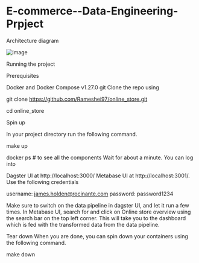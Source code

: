 # E-commerce--Data-Engineering-Prpject

Architecture diagram

![image](https://user-images.githubusercontent.com/110036451/184507065-6bc62cce-385c-4f2a-a231-d864005e1f94.png)

Running the project

Prerequisites

Docker and Docker Compose v1.27.0
git
Clone the repo using

git clone https://github.com/Rameshei97/online_store.git

cd online_store

Spin up

In your project directory run the following command.

make up

docker ps # to see all the components
Wait for about a minute. You can log into

Dagster UI at http://localhost:3000/
Metabase UI at http://localhost:3001/. Use the following credentials

username: james.holden@rocinante.com
password: password1234

Make sure to switch on the data pipeline in dagster UI, and let it run a few times. In Metabase UI, search for and click on Online store overview using the search bar on the top left corner. This will take you to the dashboard which is fed with the transformed data from the data pipeline.

Tear down
When you are done, you can spin down your containers using the following command.

make down
